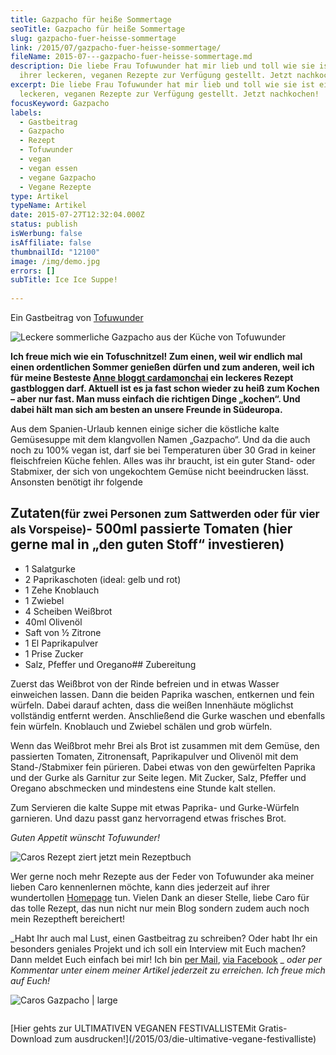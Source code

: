 ```yaml
---
title: Gazpacho für heiße Sommertage
seoTitle: Gazpacho für heiße Sommertage
slug: gazpacho-fuer-heisse-sommertage
link: /2015/07/gazpacho-fuer-heisse-sommertage/
fileName: 2015-07---gazpacho-fuer-heisse-sommertage.md
description: Die liebe Frau Tofuwunder hat mir lieb und toll wie sie ist eines
  ihrer leckeren, veganen Rezepte zur Verfügung gestellt. Jetzt nachkochen!
excerpt: Die liebe Frau Tofuwunder hat mir lieb und toll wie sie ist eines ihrer
  leckeren, veganen Rezepte zur Verfügung gestellt. Jetzt nachkochen!
focusKeyword: Gazpacho
labels:
  - Gastbeitrag
  - Gazpacho
  - Rezept
  - Tofuwunder
  - vegan
  - vegan essen
  - vegane Gazpacho
  - Vegane Rezepte
type: Artikel
typeName: Artikel
date: 2015-07-27T12:32:04.000Z
status: publish
isWerbung: false
isAffiliate: false
thumbnailId: "12100"
image: /img/demo.jpg
errors: []
subTitle: Ice Ice Suppe!
  
---
```


Ein Gastbeitrag von [Tofuwunder](https://tofuwunder.wordpress.com/)

![Leckere sommerliche Gazpacho aus der Küche von Tofuwunder](http://cardamonchai.com/wp-content/uploads/2015/07/image11-640x625.jpg "Leckere sommerliche Gazpacho aus der Küche von Tofuwunder")

**Ich freue mich wie ein Tofuschnitzel! Zum einen, weil wir endlich mal einen
ordentlichen Sommer genießen dürfen und zum anderen, weil ich für meine Besteste
[Anne bloggt cardamonchai](/) ein leckeres Rezept gastbloggen darf. Aktuell ist
es ja fast schon wieder zu heiß zum Kochen – aber nur fast. Man muss einfach die
richtigen Dinge „kochen“. Und dabei hält man sich am besten an unsere Freunde in
Südeuropa.**

Aus dem Spanien-Urlaub kennen einige sicher die köstliche kalte Gemüsesuppe mit
dem klangvollen Namen „Gazpacho“. Und da die auch noch zu 100% vegan ist, darf
sie bei Temperaturen über 30 Grad in keiner fleischfreien Küche fehlen. Alles
was ihr braucht, ist ein guter Stand- oder Stabmixer, der sich von ungekochtem
Gemüse nicht beeindrucken lässt. Ansonsten benötigt ihr folgende

## Zutaten<small>(für zwei Personen zum Sattwerden oder für vier als Vorspeise)</small>- 500ml passierte Tomaten (hier gerne mal in „den guten Stoff“ investieren)

- 1 Salatgurke
- 2 Paprikaschoten (ideal: gelb und rot)
- 1 Zehe Knoblauch
- 1 Zwiebel
- 4 Scheiben Weißbrot
- 40ml Olivenöl
- Saft von ½ Zitrone
- 1 El Paprikapulver
- 1 Prise Zucker
- Salz, Pfeffer und Oregano## Zubereitung

Zuerst das Weißbrot von der Rinde befreien und in etwas Wasser einweichen
lassen. Dann die beiden Paprika waschen, entkernen und fein würfeln. Dabei
darauf achten, dass die weißen Innenhäute möglichst vollständig entfernt werden.
Anschließend die Gurke waschen und ebenfalls fein würfeln. Knoblauch und Zwiebel
schälen und grob würfeln.

Wenn das Weißbrot mehr Brei als Brot ist zusammen mit dem Gemüse, den passierten
Tomaten, Zitronensaft, Paprikapulver und Olivenöl mit dem Stand-/Stabmixer fein
pürieren. Dabei etwas von den gewürfelten Paprika und der Gurke als Garnitur zur
Seite legen. Mit Zucker, Salz, Pfeffer und Oregano abschmecken und mindestens
eine Stunde kalt stellen.

Zum Servieren die kalte Suppe mit etwas Paprika- und Gurke-Würfeln garnieren.
Und dazu passt ganz hervorragend etwas frisches Brot.

_Guten Appetit wünscht Tofuwunder!_

![Caros Rezept ziert jetzt mein Rezeptbuch](http://cardamonchai.com/wp-content/uploads/2015/07/Enlight11-640x640.jpg "Caros Rezept ziert jetzt mein Rezeptbuch")

Wer gerne noch mehr Rezepte aus der Feder von Tofuwunder aka meiner lieben Caro
kennenlernen möchte, kann dies jederzeit auf ihrer wundertollen
[Homepage](https://tofuwunder.wordpress.com/) tun. Vielen Dank an dieser Stelle,
liebe Caro für das tolle Rezept, das nun nicht nur mein Blog sondern zudem auch
noch mein Rezeptheft bereichert!

_Habt Ihr auch mal Lust, einen Gastbeitrag zu schreiben? Oder habt Ihr ein
besonders geniales Projekt und ich soll ein Interview mit Euch machen? Dann
meldet Euch einfach bei mir! Ich bin [per Mail](mailto:info@cardamonchai.com),
[via Facebook](http://www.facebook.com/cardamonchai) _ _oder per Kommentar unter
einem meiner Artikel jederzeit zu erreichen. Ich freue mich auf Euch!_

![Caros Gazpacho | large](http://cardamonchai.com/wp-content/uploads/2015/07/image1-800x569.jpg "Caros Gazpacho")

<pre></pre> [Hier gehts zur ULTIMATIVEN VEGANEN FESTIVALLISTEMit Gratis-Download zum ausdrucken!](/2015/03/die-ultimative-vegane-festivalliste)

  